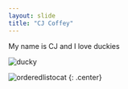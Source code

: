 ```yaml
---
layout: slide
title: "CJ Coffey"
---
```


My name is CJ and I love duckies

![ducky](https://random-d.uk/api/50.gif)

![orderedlistocat](https://octodex.github.com/images/orderedlistocat.png)
{: .center}
